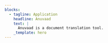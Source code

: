 ```yaml
---
blocks:
  - tagline: Application
    headline: Anuvaad
    text: |
      Anuvaad is a document translation tool.
    _template: hero
---
```


